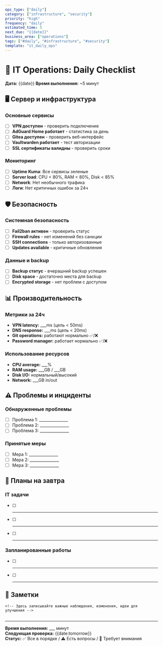 ```yaml
---
ops_type: ["daily"]
category: ["infrastructure", "security"]
priority: "high"
frequency: "daily"
estimated_time: 5
next_due: "{{date}}"
business_area: ["operations"]
tags: ["#daily", "#infrastructure", "#security"]
template: "it_daily_ops"
---
```


# 🔧 IT Operations: Daily Checklist

**Дата:** {{date}}
**Время выполнения:** ~5 минут

## 🖥️ Сервер и инфраструктура

### Основные сервисы
- [ ] **VPN доступен** - проверить подключение
- [ ] **AdGuard Home работает** - статистика за день
- [ ] **Gitea доступен** - проверить веб-интерфейс  
- [ ] **Vaultwarden работает** - тест авторизации
- [ ] **SSL сертификаты валидны** - проверить сроки

### Мониторинг
- [ ] **Uptime Kuma**: Все сервисы зеленые
- [ ] **Server load**: CPU < 80%, RAM < 80%, Disk < 85%
- [ ] **Network**: Нет необычного трафика
- [ ] **Логи**: Нет критичных ошибок за 24ч

## 🛡️ Безопасность

### Системная безопасность  
- [ ] **Fail2ban активен** - проверить статус
- [ ] **Firewall rules** - нет изменений без санкции
- [ ] **SSH connections** - только авторизованные
- [ ] **Updates available** - критичные обновления

### Данные и backup
- [ ] **Backup статус** - вчерашний backup успешен
- [ ] **Disk space** - достаточно места для backup
- [ ] **Encrypted storage** - нет проблем с доступом

## 📊 Производительность

### Метрики за 24ч
- **VPN latency:** ___ms (цель < 50ms)
- **DNS response:** ___ms (цель < 20ms)  
- **Git operations:** работают нормально ✅/❌
- **Password manager:** работает нормально ✅/❌

### Использование ресурсов
- **CPU average:** ___%
- **RAM usage:** ___GB / ___GB
- **Disk I/O:** нормальный/высокий
- **Network:** ___GB in/out

## ⚠️ Проблемы и инциденты

### Обнаруженные проблемы
- [ ] Проблема 1: _______________
- [ ] Проблема 2: _______________  
- [ ] Проблема 3: _______________

### Принятые меры
- [ ] Мера 1: _______________
- [ ] Мера 2: _______________
- [ ] Мера 3: _______________

## 📅 Планы на завтра

### IT задачи
- [ ] _______________
- [ ] _______________
- [ ] _______________

### Запланированные работы
- [ ] _______________
- [ ] _______________

## 📝 Заметки

```
<!-- Здесь записывайте важные наблюдения, изменения, идеи для улучшения -->


```

---

**Время выполнения:** ___ минут  
**Следующая проверка:** {{date:tomorrow}}  
**Статус:** ✅ Все в порядке / ⚠️ Есть вопросы / 🚨 Требует внимания
